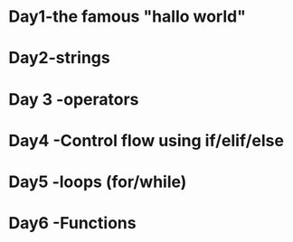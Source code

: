 # Day1-the famous "hallo world"
# Day2-strings
# Day 3 -operators
# Day4 -Control flow using if/elif/else
# Day5 -loops (for/while)
# Day6 -Functions
